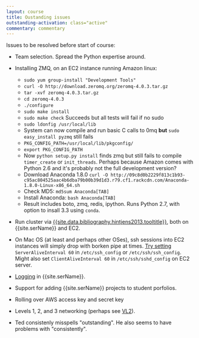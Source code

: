 ```yaml
---
layout: course
title: Oustanding issues
outstanding-activation: class="active"
commentary: commentary
---
```

Issues to be resolved before start of course:

* Team selection. Spread the Python expertise around.
* Installing ZMQ, on an EC2 instance running Amazon linux:

  * `sudo yum group-install "Development Tools"`
  * `curl -O http://download.zeromq.org/zeromq-4.0.3.tar.gz`
  * `tar -xvf zeromq-4.0.3.tar.gz`
  * `cd zeromq-4.0.3`
  * `./configure`
  * `sudo make install`
  * `sudo make check` Succeeds but all tests will fail if no sudo
  * `sudo ldonfig /usr/local/lib`
  * System can now compile and run basic C calls to 0mq __but__ `sudo easy_install pyzmq` still fails
  * `PKG_CONFIG_PATH=/usr/local/lib/pkgconfig/`
  * `export PKG_CONFIG_PATH`
  * Now `python setup.py install` finds zmq but still fails to compile `timer_create` or `init_threads`. Perhaps because Amazon comes with Python 2.6 and it's probably not the full development version?
  * Download Anaconda 1.8.0 `curl -O http://09c8d0b2229f813c1b93-c95ac804525aac4b6dba79b00b39d1d3.r79.cf1.rackcdn.com/Anaconda-1.8.0-Linux-x86_64.sh`
  * Check MD5: `md5sum Anaconda[TAB]`
  * Install Anaconda: `bash Anaconda[TAB]`
  * Result includes boto, zmq, redis, ipython. Runs Python 2.7, with option to insall 3.3 using `conda`.

* Run cluster via [{{site.data.bibliography.hintjens2013.tooltitle}}]({{site.data.bibliography.hintjens2013.url}}), both on {{site.serName}} and EC2.
* On Mac OS (at least and perhaps other OSes), ssh sessions into EC2 instances will simply drop with borken pipe at times. [Try setting](http://ocaoimh.ie/2008/12/10/how-to-fix-ssh-timeout-problems/) `ServerAliveInterval 60` in `/etc/ssh_config` or `/etc/ssh/ssh_config`. Might also set `ClientAliveInterval 60` in `/etc/ssh/sshd_config` on EC2 server.
* [Logging](log.html) in {{site.serName}}.
* Support for adding {{site.serName}} projects to student porfolios.
* Rolling over AWS access key and secret key
* Levels 1, 2, and 3 networking (perhaps see [VL2]({{site.data.bibliography.greenberg2011.url}})).
* Ted consistenly misspells "outstanding". He also seems to have problems with "consistently".